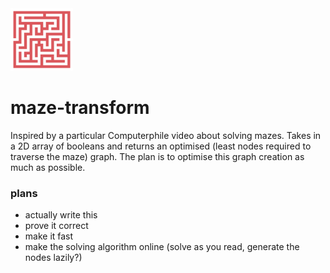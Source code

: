 <img src='images/maze-icon.png' width=100 />

# maze-transform

Inspired by a particular Computerphile video about solving mazes.
Takes in a 2D array of booleans and returns an optimised (least nodes
required to traverse the maze) graph. The plan is to optimise this
graph creation as much as possible.

### plans

 - actually write this
 - prove it correct
 - make it fast
 - make the solving algorithm online (solve as you read, generate
 the nodes lazily?)
